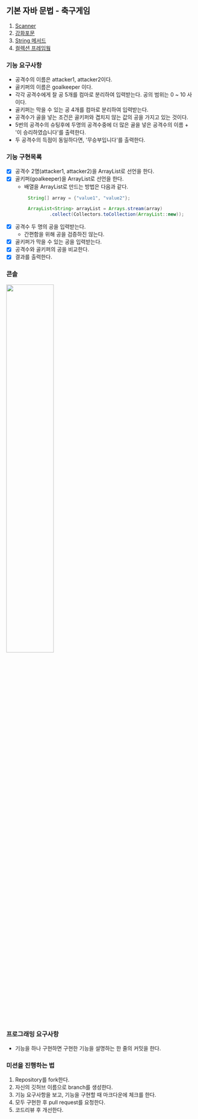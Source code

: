 ## 기본 자바 문법 - 축구게임

1. [Scanner](https://st-lab.tistory.com/92)
2. [강화포문](https://java119.tistory.com/107)
3. [String 메서드](https://kadosholy.tistory.com/111)
4. [컬렉션 프레임웤](https://jacobhboy66.tistory.com/18)

### 기능 요구사항
- 공격수의 이름은 attacker1, attacker2이다.
- 골키퍼의 이름은 goalkeeper 이다.
- 각각 공격수에게 찰 공 5개를 컴마로 분리하여 입력받는다. 공의 범위는 0 ~ 10 사이다.
- 골키퍼는 막을 수 있는 공 4개를 컴마로 분리하여 입력받는다.
- 공격수가 골을 넣는 조건은 골키퍼와 겹치지 않는 값의 공을 가지고 있는 것이다.
- 5번의 공격수의 슈팅후에 두명의 공격수중에 더 많은 골을 넣은 공격수의 이름 + '이 승리하였습니다'를 출력한다.
- 두 공격수의 득점이 동일하다면, '무승부입니다'를 출력한다.

### 기능 구현목록

- [X] 공격수 2명(attacker1, attacker2)을 ArrayList<String>로 선언을 한다.
- [X] 골키퍼(goalkeeper)을 ArrayList<String>로 선언을 한다.
  - 배열을 ArrayList로 만드는 방법은 다음과 같다.
```java
        String[] array = {"value1", "value2"};

        ArrayList<String> arrayList = Arrays.stream(array)
                .collect(Collectors.toCollection(ArrayList::new));
```
- [X] 공격수 두 명의 공을 입력받는다.
  - 간편함을 위해 공을 검증하진 않는다.
- [X] 골키퍼가 막을 수 있는 공을 입력받는다.
- [X] 공격수와 골키퍼의 공을 비교한다.
- [X] 결과를 출력한다.

### 콘솔
<img src="https://cdn.discordapp.com/attachments/979610207074258956/1096023009648726066/KakaoTalk_20230413_194333299.png" width="50%" height="50%">

### 프로그래밍 요구사항 
- 기능을 하나 구현하면 구현한 기능을 설명하는 한 줄의 커밋을 한다.


### 미션을 진행하는 법
1. Repository를 fork한다.
2. 자신의 깃허브 이름으로 branch를 생성한다.
3. 기능 요구사항을 보고, 기능을 구현할 때 마크다운에 체크를 한다.
4. 모두 구현한 후 pull request를 요청한다. 
5. 코드리뷰 후 개선한다.